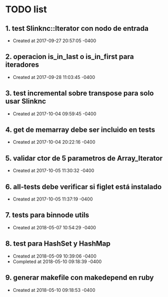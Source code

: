 # TODO list
## 1. test Slinknc::Iterator con nodo de entrada
- Created at   2017-09-27 20:57:05 -0400

## 2. operacion is_in_last o is_in_first para iteradores
- Created at   2017-09-28 11:03:45 -0400

## 3. test incremental sobre transpose para solo usar Slinknc
- Created at   2017-10-04 09:59:45 -0400

## 4. get de memarray debe ser incluido en tests
- Created at   2017-10-04 20:22:16 -0400

## 5. validar ctor de 5 parametros de Array_Iterator
- Created at   2017-10-05 11:30:32 -0400

## 6. all-tests debe verificar si figlet está instalado
- Created at   2017-10-05 11:37:19 -0400

## 7. tests para binnode utils
- Created at   2018-05-07 10:54:29 -0400

## 8. test para HashSet y HashMap
- Created at   2018-05-09 10:39:06 -0400
- Completed at 2018-05-10 09:18:39 -0400

## 9. generar makefile con makedepend en ruby
- Created at   2018-05-10 09:18:53 -0400

